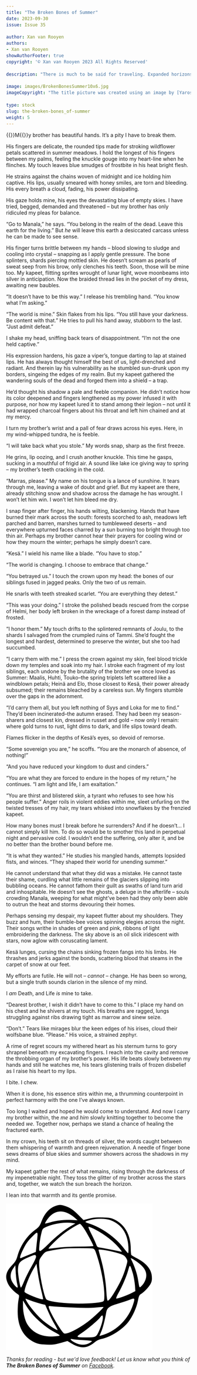 ```yaml
---
title: "The Broken Bones of Summer"
date: 2023-09-30
issue: Issue 35

author: Xan van Rooyen
authors:
- Xan van Rooyen
showAuthorFooter: true
copyright: '© Xan van Rooyen 2023 All Rights Reserved'

description: "There is much to be said for traveling. Expanded horizons expand the mind, and that can only be an advantage in creative endeavours. In relocating from South Africa to Finland, Xan van Rooyen has clearly found some inspiration: this piece of dark fantasy has its origin in the Finnish folklore that gave the calendar months their names…"

image: images/BrokenBonesSummer10x6.jpg
imageCopyright: "The title picture was created using an image by [YaroslavGerzhedovich](https://depositphotos.com/photo/dryad-human-creature-sitting-falling-burning-tree-acrylic-paper-362002906.html) - many thanks!"

type: stock
slug: the-broken-bones_of-summer
weight: 5
---
```


{{<glyph>}}M{{</glyph>}}y brother has beautiful hands. It’s a pity I have to break them.

His fingers are delicate, the rounded tips made for stroking wildflower petals scattered in summer meadows. I hold the longest of his fingers between my palms, feeling the knuckle gouge into my heart-line when he flinches. My touch leaves blue smudges of frostbite in his heat bright flesh.

He strains against the chains woven of midnight and ice holding him captive. His lips, usually smeared with honey smiles, are torn and bleeding. His every breath a cloud, fading, his power dissipating.

His gaze holds mine, his eyes the devastating blue of empty skies. I have tried, begged, demanded and threatened – but my brother has only ridiculed my pleas for balance.

“Go to Manala,” he says. “You belong in the realm of the dead. Leave this earth for the living.” But *he* will leave this earth a desiccated carcass unless he can be made to see sense.

His finger turns brittle between my hands – blood slowing to sludge and cooling into crystal – snapping as I apply gentle pressure. The bone splinters, shards piercing mottled skin. He doesn’t scream as pearls of sweat seep from his brow, only clenches his teeth. Soon, those will be mine too. My kapeet, flitting sprites wrought of lunar light, wove moonbeams into silver in anticipation. Now the braided thread lies in the pocket of my dress, awaiting new baubles.

“It doesn’t have to be this way.” I release his trembling hand. “You know what I’m asking.”

“The world is mine.” Skin flakes from his lips. “You still have your darkness. Be content with that.” He tries to pull his hand away, stubborn to the last. “Just admit defeat.”

I shake my head, sniffing back tears of disappointment. “I’m not the one held captive.”

His expression hardens, his gaze a viper’s, tongue darting to lap at stained lips. He has always thought himself the best of us, light-drenched and radiant. And therein lay his vulnerability as he stumbled sun-drunk upon my borders, singeing the edges of my realm. But my kapeet gathered the wandering souls of the dead and forged them into a shield – a trap.

He’d thought his shadow a pale and feeble companion. He didn’t notice how its color deepened and fingers lengthened as my power infused it with purpose, nor how my kapeet lured it to stand among their legion – not until it had wrapped charcoal fingers about his throat and left him chained and at my mercy.

I turn my brother’s wrist and a pall of fear draws across his eyes. Here, in my wind-whipped tundra, he is feeble.

“I will take back what you stole.” My words snap, sharp as the first freeze.

He grins, lip oozing, and I crush another knuckle. This time he gasps, sucking in a mouthful of frigid air. A sound like lake ice giving way to spring – my brother’s teeth cracking in the cold.

“Marras, please.” My name on his tongue is a lance of sunshine. It tears through me, leaving a wake of doubt and grief. But my kapeet are there, already stitching snow and shadow across the damage he has wrought. I won’t let him win. I won’t let him bleed me dry.

I snap finger after finger, his hands wilting, blackening. Hands that have burned their mark across the south: forests scorched to ash, meadows left parched and barren, marshes turned to tumbleweed deserts – and everywhere upturned faces charred by a sun burning too bright through too thin air. Perhaps my brother cannot hear their prayers for cooling wind or how they mourn the winter; perhaps he simply doesn’t care.

“Kesä.” I wield his name like a blade. “You have to stop.”

“The world is changing. I choose to embrace that change.” 

“You betrayed us.” I touch the crown upon my head: the bones of our siblings fused in jagged peaks. Only the two of us remain.

He snarls with teeth streaked scarlet. “You are everything they detest.”

“This was your doing.” I stroke the polished beads rescued from the corpse of Helmi, her body left broken in the wreckage of a forest damp instead of frosted. 

“I honor them.” My touch drifts to the splintered remnants of Joulu, to the shards I salvaged from the crumpled ruins of Tammi. She’d fought the longest and hardest, determined to preserve the winter, but she too had succumbed. 

“I carry them with me.” I press the crown against my skin, feel blood trickle down my temples and soak into my hair. I stroke each fragment of my lost siblings, each undone by the brutality of the brother we once loved as Summer: Maalis, Huhti, Touko–the spring triplets left scattered like a windblown petals; Heinä and Elo, those closest to Kesä, their power already subsumed; their remains bleached by a careless sun. My fingers stumble over the gaps in the adornment.

 “I’d carry them all, but you left nothing of Syys and Loka for me to find.” They’d been incinerated–the autumn erased. They had been my season-sharers and closest kin, dressed in russet and gold – now only I remain: where gold turns to rust, light dims to dark, and life slips toward death.

Flames flicker in the depths of Kesä’s eyes, so devoid of remorse.

“Some sovereign you are,” he scoffs. “You are the monarch of absence, of nothing!”

“And you have reduced your kingdom to dust and cinders.”

“You are what they are forced to endure in the hopes of my return,” he continues. “I am light and life, I am exaltation.”

“You are thirst and blistered skin, a tyrant who refuses to see how his people suffer.” Anger roils in violent eddies within me, sleet unfurling on the twisted tresses of my hair, my tears whisked into snowflakes by the frenzied kapeet.

How many bones must I break before he surrenders? And if he doesn’t… I cannot simply kill him. To do so would be to smother this land in perpetual night and pervasive cold. I wouldn’t end the suffering, only alter it, and be no better than the brother bound before me.

“It  is what they wanted.” He studies his mangled hands, attempts lopsided fists, and winces. “They shaped their world for unending summer.”

He cannot understand that what they did was a mistake. He cannot taste their shame, curdling what little remains of the glaciers slipping into bubbling oceans. He cannot fathom their guilt as swaths of land turn arid and inhospitable. He doesn’t see the ghosts, a deluge in the afterlife – souls crowding Manala, weeping for what might’ve been had they only been able to outrun the heat and storms devouring their homes.

Perhaps sensing my despair, my kapeet flutter about my shoulders. They buzz and hum, their bumble-bee voices spinning elegies across the night. Their songs writhe in shades of green and pink, ribbons of light embroidering the darkness. The sky above is an oil slick iridescent with stars, now aglow with coruscating lament.

Kesä lunges, cursing the chains sinking frozen fangs into his limbs. He thrashes and jerks against the bonds, scattering blood that steams in the carpet of snow at our feet.

My efforts are futile. He will not – *cannot* – change. He has been so wrong, but a single truth sounds clarion in the silence of my mind.

I *am* Death, and Life *is* mine to take.

“Dearest brother, I wish it didn’t have to come to this.” I place my hand on his chest and he shivers at my touch. His breaths are ragged, lungs struggling against ribs drawing tight as marrow and sinew seize.

“Don’t.” Tears like mirages blur the keen edges of his irises, cloud their wolfsbane blue. “Please.” His voice, a strained zephyr.

A rime of regret scours my withered heart as his sternum turns to gory shrapnel beneath my excavating fingers. I reach into the cavity and remove the throbbing organ of my brother’s power. His life beats slowly between my hands and still he watches me, his tears glistening trails of frozen disbelief as I raise his heart to my lips. 

I bite. I chew.

When it is done, his essence stirs within me, a thrumming counterpoint in perfect harmony with the one I’ve always known.

Too long I waited and hoped he would come to understand. And now I carry my brother within, the *me* and *him* slowly knitting together to become the needed *we*. Together now, perhaps we stand a chance of healing the fractured earth.

In my crown, his teeth sit on threads of silver, the words caught between them whispering of warmth and green rejuvenation. A needle of finger bone sews dreams of blue skies and summer showers across the shadows in my mind.

My kapeet gather the rest of what remains, rising through the darkness of my impenetrable night. They toss the glitter of my brother across the stars and, together, we watch the sun breach the horizon.

I lean into that warmth and its gentle promise.

![Orbit-lrg](images/Orbit.svg)

*Thanks for reading - but we'd love feedback! Let us know what you think of **The Broken Bones of Summer** on [Facebook](https://www.facebook.com/MythaxisMagazine/posts/).*
